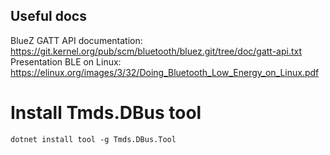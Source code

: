 ## Useful docs
BlueZ GATT API documentation: https://git.kernel.org/pub/scm/bluetooth/bluez.git/tree/doc/gatt-api.txt
Presentation BLE on Linux: https://elinux.org/images/3/32/Doing_Bluetooth_Low_Energy_on_Linux.pdf

# Install Tmds.DBus tool

``` dotnet install tool -g Tmds.DBus.Tool ```


